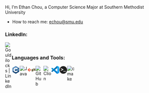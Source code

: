 Hi, I’m Ethan Chou, a Computer Science Major at Southern Methodist University
- How to reach me: echou@smu.edu

### LinkedIn:
[<img align="left" alt="Gouldilocks | LinkedIn" width="22px" src="https://cdn-icons-png.flaticon.com/512/174/174857.png" />][linkedin]

<br />

### Languages and Tools:

[<img align="left" alt="C++" width="26px" src="https://raw.githubusercontent.com/github/explore/180320cffc25f4ed1bbdfd33d4db3a66eeeeb358/topics/cpp/cpp.png" />][cpluspluswebsite]
[<img align="left" alt="Java" width="26px" src="https://cdn-icons-png.flaticon.com/512/226/226777.png" />][javawebsite]
[<img align="left" alt="Git" width="26px" src="https://raw.githubusercontent.com/github/explore/80688e429a7d4ef2fca1e82350fe8e3517d3494d/topics/git/git.png" />][gitwebsite]
[<img align="left" alt="GitHub" width="26px" src="https://cdn.icon-icons.com/icons2/2351/PNG/512/logo_github_icon_143196.png" />][github]
[<img align="left" alt="Clion" width="26px" src="https://resources.jetbrains.com/storage/products/clion/img/meta/clion_logo_300x300.png" />][clion]
[<img align="left" alt="Visual Studio Code" width="26px" src="https://raw.githubusercontent.com/github/explore/80688e429a7d4ef2fca1e82350fe8e3517d3494d/topics/visual-studio-code/visual-studio-code.png" />][vscode]
[<img align="left" alt="Terminal" width="26px" src="https://raw.githubusercontent.com/github/explore/80688e429a7d4ef2fca1e82350fe8e3517d3494d/topics/terminal/terminal.png" />][terminal]
[<img align="left" alt="cmake" width="26px" src="https://static-00.iconduck.com/assets.00/cmake-icon-512x511-fvtgv3ne.png" />][cmake]

[vim]: https://www.vim.org
[website]: https://github.com/EthanChou1
[cpluspluswebsite]: https://www.cplusplus.com
[javawebsite]: https://docs.oracle.com/javase/7/docs/api/index.html
[mysqlwebsite]: https://www.mysql.com
[gitwebsite]: https://git-scm.com
[github]: https://github.com
[clion]: https://www.jetbrains.com/clion/
[vscode]: https://code.visualstudio.com
[terminal]: https://en.wikipedia.org/wiki/Linux_console
[cmake]: https://cmake.org
[linkedin]: https://www.linkedin.com/in/ethan-chou-241613227/
<!---
EthanChou1/EthanChou1 is a ✨ special ✨ repository because its `README.md` (this file) appears on your GitHub profile.
You can click the Preview link to take a look at your changes.
--->
